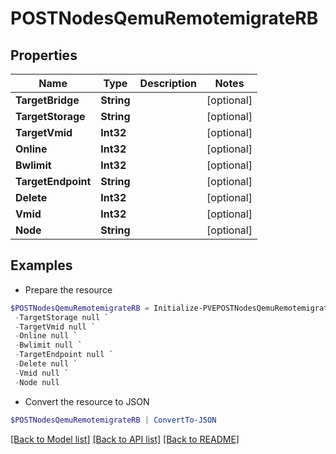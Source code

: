 # POSTNodesQemuRemotemigrateRB
## Properties

Name | Type | Description | Notes
------------ | ------------- | ------------- | -------------
**TargetBridge** | **String** |  | [optional] 
**TargetStorage** | **String** |  | [optional] 
**TargetVmid** | **Int32** |  | [optional] 
**Online** | **Int32** |  | [optional] 
**Bwlimit** | **Int32** |  | [optional] 
**TargetEndpoint** | **String** |  | [optional] 
**Delete** | **Int32** |  | [optional] 
**Vmid** | **Int32** |  | [optional] 
**Node** | **String** |  | [optional] 

## Examples

- Prepare the resource
```powershell
$POSTNodesQemuRemotemigrateRB = Initialize-PVEPOSTNodesQemuRemotemigrateRB  -TargetBridge null `
 -TargetStorage null `
 -TargetVmid null `
 -Online null `
 -Bwlimit null `
 -TargetEndpoint null `
 -Delete null `
 -Vmid null `
 -Node null
```

- Convert the resource to JSON
```powershell
$POSTNodesQemuRemotemigrateRB | ConvertTo-JSON
```

[[Back to Model list]](../README.md#documentation-for-models) [[Back to API list]](../README.md#documentation-for-api-endpoints) [[Back to README]](../README.md)

